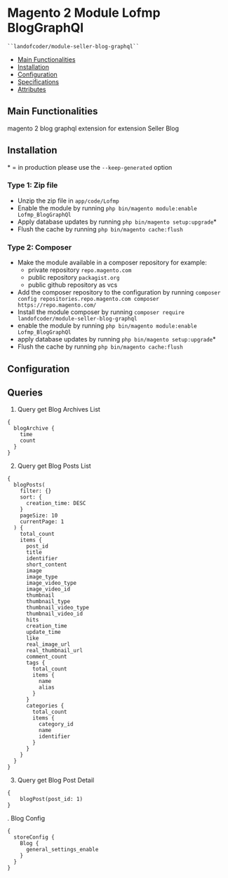 # Magento 2 Module Lofmp BlogGraphQl

    ``landofcoder/module-seller-blog-graphql``

 - [Main Functionalities](#markdown-header-main-functionalities)
 - [Installation](#markdown-header-installation)
 - [Configuration](#markdown-header-configuration)
 - [Specifications](#markdown-header-specifications)
 - [Attributes](#markdown-header-attributes)


## Main Functionalities
magento 2 blog graphql extension for extension Seller Blog

## Installation
\* = in production please use the `--keep-generated` option

### Type 1: Zip file

 - Unzip the zip file in `app/code/Lofmp`
 - Enable the module by running `php bin/magento module:enable Lofmp_BlogGraphQl`
 - Apply database updates by running `php bin/magento setup:upgrade`\*
 - Flush the cache by running `php bin/magento cache:flush`

### Type 2: Composer

 - Make the module available in a composer repository for example:
    - private repository `repo.magento.com`
    - public repository `packagist.org`
    - public github repository as vcs
 - Add the composer repository to the configuration by running `composer config repositories.repo.magento.com composer https://repo.magento.com/`
 - Install the module composer by running `composer require landofcoder/module-seller-blog-graphql`
 - enable the module by running `php bin/magento module:enable Lofmp_BlogGraphQl`
 - apply database updates by running `php bin/magento setup:upgrade`\*
 - Flush the cache by running `php bin/magento cache:flush`


## Configuration


## Queries

1. Query get Blog Archives List

```
{
  blogArchive {
	time
    count 
  }
}
```

2. Query get Blog Posts List

```
{
  blogPosts(
    filter: {}
    sort: {
      creation_time: DESC
    }
    pageSize: 10
    currentPage: 1
  ) {
    total_count
    items {
      post_id
      title
      identifier
      short_content
      image
      image_type
      image_video_type
      image_video_id
      thumbnail
      thumbnail_type
      thumbnail_video_type
      thumbnail_video_id
      hits
      creation_time
      update_time
      like
      real_image_url
      real_thumbnail_url
      comment_count
      tags {
        total_count
        items {
          name
          alias
        }
      }
      categories {
        total_count
        items {
          category_id
          name
          identifier
        }
      }
    }
  }
}
```

3. Query get Blog Post Detail

```
{
    blogPost(post_id: 1)
}
```

. Blog Config

```
{
  storeConfig {
    Blog {
      general_settings_enable
    }
  }
}
```

